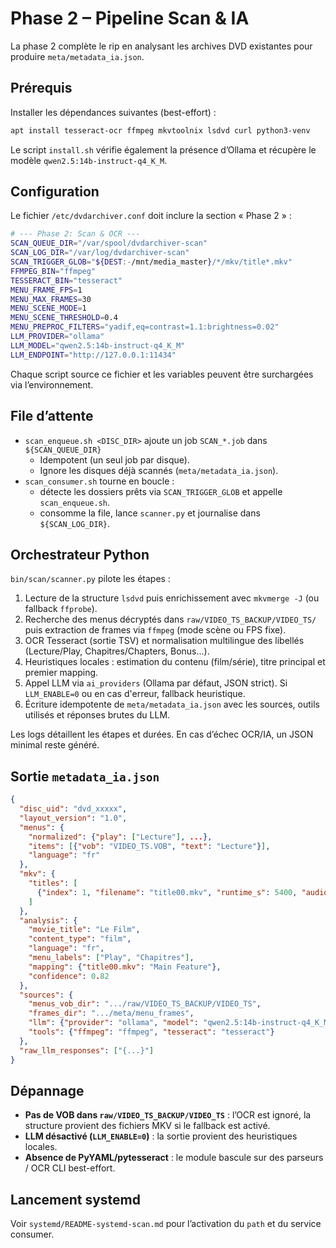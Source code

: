 # Phase 2 – Pipeline Scan & IA

La phase 2 complète le rip en analysant les archives DVD existantes pour produire `meta/metadata_ia.json`.

## Prérequis

Installer les dépendances suivantes (best-effort) :

```bash
apt install tesseract-ocr ffmpeg mkvtoolnix lsdvd curl python3-venv
```

Le script `install.sh` vérifie également la présence d’Ollama et récupère le modèle `qwen2.5:14b-instruct-q4_K_M`.

## Configuration

Le fichier `/etc/dvdarchiver.conf` doit inclure la section « Phase 2 » :

```bash
# --- Phase 2: Scan & OCR ---
SCAN_QUEUE_DIR="/var/spool/dvdarchiver-scan"
SCAN_LOG_DIR="/var/log/dvdarchiver-scan"
SCAN_TRIGGER_GLOB="${DEST:-/mnt/media_master}/*/mkv/title*.mkv"
FFMPEG_BIN="ffmpeg"
TESSERACT_BIN="tesseract"
MENU_FRAME_FPS=1
MENU_MAX_FRAMES=30
MENU_SCENE_MODE=1
MENU_SCENE_THRESHOLD=0.4
MENU_PREPROC_FILTERS="yadif,eq=contrast=1.1:brightness=0.02"
LLM_PROVIDER="ollama"
LLM_MODEL="qwen2.5:14b-instruct-q4_K_M"
LLM_ENDPOINT="http://127.0.0.1:11434"
```

Chaque script source ce fichier et les variables peuvent être surchargées via l’environnement.

## File d’attente

* `scan_enqueue.sh <DISC_DIR>` ajoute un job `SCAN_*.job` dans `${SCAN_QUEUE_DIR}`
  * Idempotent (un seul job par disque).
  * Ignore les disques déjà scannés (`meta/metadata_ia.json`).
* `scan_consumer.sh` tourne en boucle :
  * détecte les dossiers prêts via `SCAN_TRIGGER_GLOB` et appelle `scan_enqueue.sh`.
  * consomme la file, lance `scanner.py` et journalise dans `${SCAN_LOG_DIR}`.

## Orchestrateur Python

`bin/scan/scanner.py` pilote les étapes :

1. Lecture de la structure `lsdvd` puis enrichissement avec `mkvmerge -J` (ou fallback `ffprobe`).
2. Recherche des menus décryptés dans `raw/VIDEO_TS_BACKUP/VIDEO_TS/` puis extraction de frames via `ffmpeg` (mode scène ou FPS fixe).
3. OCR Tesseract (sortie TSV) et normalisation multilingue des libellés (Lecture/Play, Chapitres/Chapters, Bonus...).
4. Heuristiques locales : estimation du contenu (film/série), titre principal et premier mapping.
5. Appel LLM via `ai_providers` (Ollama par défaut, JSON strict). Si `LLM_ENABLE=0` ou en cas d'erreur, fallback heuristique.
6. Écriture idempotente de `meta/metadata_ia.json` avec les sources, outils utilisés et réponses brutes du LLM.

Les logs détaillent les étapes et durées. En cas d’échec OCR/IA, un JSON minimal reste généré.

## Sortie `metadata_ia.json`

```json
{
  "disc_uid": "dvd_xxxxx",
  "layout_version": "1.0",
  "menus": {
    "normalized": {"play": ["Lecture"], ...},
    "items": [{"vob": "VIDEO_TS.VOB", "text": "Lecture"}],
    "language": "fr"
  },
  "mkv": {
    "titles": [
      {"index": 1, "filename": "title00.mkv", "runtime_s": 5400, "audio_langs": ["fra"], ...}
    ]
  },
  "analysis": {
    "movie_title": "Le Film",
    "content_type": "film",
    "language": "fr",
    "menu_labels": ["Play", "Chapitres"],
    "mapping": {"title00.mkv": "Main Feature"},
    "confidence": 0.82
  },
  "sources": {
    "menus_vob_dir": ".../raw/VIDEO_TS_BACKUP/VIDEO_TS",
    "frames_dir": ".../meta/menu_frames",
    "llm": {"provider": "ollama", "model": "qwen2.5:14b-instruct-q4_K_M", "used": true},
    "tools": {"ffmpeg": "ffmpeg", "tesseract": "tesseract"}
  },
  "raw_llm_responses": ["{...}"]
}
```

## Dépannage

* **Pas de VOB dans `raw/VIDEO_TS_BACKUP/VIDEO_TS`** : l’OCR est ignoré, la structure provient des fichiers MKV si le fallback est activé.
* **LLM désactivé (`LLM_ENABLE=0`)** : la sortie provient des heuristiques locales.
* **Absence de PyYAML/pytesseract** : le module bascule sur des parseurs / OCR CLI best-effort.

## Lancement systemd

Voir `systemd/README-systemd-scan.md` pour l’activation du `path` et du service consumer.
